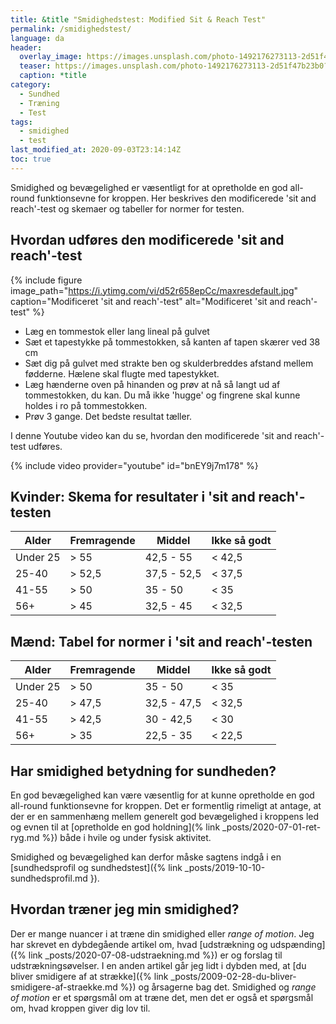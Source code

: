```yaml
---
title: &title "Smidighedstest: Modified Sit & Reach Test"
permalink: /smidighedstest/
language: da
header:
  overlay_image: https://images.unsplash.com/photo-1492176273113-2d51f47b23b0?ixlib=rb-1.2.1&ixid=eyJhcHBfaWQiOjEyMDd9&auto=format&fit=crop&w=2100&q=80
  teaser: https://images.unsplash.com/photo-1492176273113-2d51f47b23b0?ixlib=rb-1.2.1&ixid=eyJhcHBfaWQiOjEyMDd9&auto=format&fit=crop&w=400&q=80
  caption: *title
category:
  - Sundhed
  - Træning
  - Test
tags:
  - smidighed
  - test
last_modified_at: 2020-09-03T23:14:14Z
toc: true
---
```


Smidighed og bevægelighed er væsentligt for at opretholde en god all-round funktionsevne for kroppen. Her beskrives den modificerede 'sit and reach'-test og skemaer og tabeller for normer for testen.

## Hvordan udføres den modificerede 'sit and reach'-test

{% include figure image_path="https://i.ytimg.com/vi/d52r658epCc/maxresdefault.jpg" caption="Modificeret 'sit and reach'-test" alt="Modificeret 'sit and reach'-test" %}

- Læg en tommestok eller lang lineal på gulvet
- Sæt et tapestykke på tommestokken, så kanten af tapen skærer ved 38 cm
- Sæt dig på gulvet med strakte ben og skulderbreddes afstand mellem fødderne. Hælene skal flugte med tapestykket.
- Læg hænderne oven på hinanden og prøv at nå så langt ud af tommestokken, du kan. Du må ikke 'hugge' og fingrene skal kunne holdes i ro på tommestokken.
- Prøv 3 gange. Det bedste resultat tæller.

I denne Youtube video kan du se, hvordan den modificerede 'sit and reach'-test udføres.

{% include video provider="youtube" id="bnEY9j7m178" %}

## Kvinder: Skema for resultater i 'sit and reach'-testen

| Alder    | Fremragende  | Middel      | Ikke så godt  |
|----------|--------------|-------------|---------------|
| Under 25 | > 55         | 42,5 - 55   | < 42,5        |
| 25-40    | > 52,5       | 37,5 - 52,5 | < 37,5        |
| 41-55    | > 50         | 35 - 50     | < 35          |
| 56+      | > 45         | 32,5 - 45   | < 32,5        |

## Mænd: Tabel for normer i 'sit and reach'-testen

| Alder    | Fremragende  | Middel      | Ikke så godt  |
|----------|--------------|-------------|---------------|
| Under 25 | > 50         | 35 - 50     | < 35          |
| 25-40    | > 47,5       | 32,5 - 47,5 | < 32,5        |
| 41-55    | > 42,5       | 30 - 42,5   | < 30          |
| 56+      | > 35         | 22,5 - 35   | < 22,5        |

## Har smidighed betydning for sundheden?

En god bevægelighed kan være væsentlig for at kunne opretholde en god all-round funktionsevne for kroppen. Det er formentlig rimeligt at antage, at der er en sammenhæng mellem generelt god bevægelighed i kroppens led og evnen til at [opretholde en god holdning](% link _posts/2020-07-01-ret-ryg.md %}) både i hvile og under fysisk aktivitet.

Smidighed og bevægelighed kan derfor måske sagtens indgå i en [sundhedsprofil og sundhedstest]({% link _posts/2019-10-10-sundhedsprofil.md }).

## Hvordan træner jeg min smidighed?

Der er mange nuancer i at træne din smidighed eller _range of motion_. Jeg har skrevet en dybdegående artikel om, hvad [udstrækning og udspænding]({% link _posts/2020-07-08-udstraekning.md %}) er og forslag til udstrækningsøvelser. I en anden artikel går jeg lidt i dybden med, at [du bliver smidigere af at strække]({% link _posts/2009-02-28-du-bliver-smidigere-af-straekke.md %}) og årsagerne bag det. Smidighed og _range of motion_ er et spørgsmål om at træne det, men det er også et spørgsmål om, hvad kroppen giver dig lov til.
